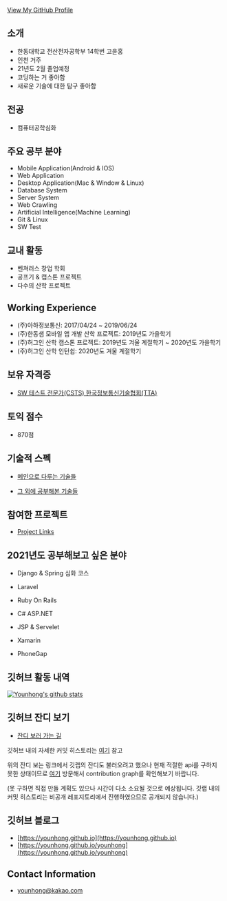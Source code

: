 <!--
**Younhong/Younhong** is a ✨ _special_ ✨ repository because its `README.md` (this file) appears on your GitHub profile.
-->

[View My GitHub Profile](https://github.com/Younhong)

## 소개
* 한동대학교 전산전자공학부 14학번 고윤홍
* 인천 거주
* 21년도 2월 졸업예정
* 코딩하는 거 좋아함
* 새로운 기술에 대한 탐구 좋아함

## 전공
* 컴퓨터공학심화

## 주요 공부 분야
* Mobile Application(Android & IOS)
* Web Application
* Desktop Application(Mac & Window & Linux) 
* Database System
* Server System
* Web Crawling
* Artificial Intelligence(Machine Learning)
* Git & Linux
* SW Test

## 교내 활동
* 벤쳐러스 창업 학회
* 공프기 & 캡스톤 프로젝트
* 다수의 산학 프로젝트

## Working Experience
* (주)아하정보통신: 2017/04/24 ~ 2019/06/24
* (주)한동샘 모바일 앱 개발 산학 프로젝트: 2019년도 가을학기
* (주)허그인 산학 캡스톤 프로젝트: 2019년도 겨울 계절학기 ~ 2020년도 가을학기
* (주)허그인 산학 인턴쉽: 2020년도 겨울 계절학기

## 보유 자격증
* [SW 테스트 전문가(CSTS) 한국정보통신기술협회(TTA)](https://github.com/Younhong/younhong/blob/master/TTA%E1%84%8B%E1%85%A1%E1%84%8F%E1%85%A1%E1%84%83%E1%85%A6%E1%84%86%E1%85%B5%20%E1%84%8C%E1%85%A1%E1%84%80%E1%85%A7%E1%86%A8%E1%84%8E%E1%85%B1%E1%84%83%E1%85%B3%E1%86%A8%E1%84%92%E1%85%AA%E1%86%A8%E1%84%8B%E1%85%B5%E1%86%AB%E1%84%89%E1%85%A5.pdf)

## 토익 점수
* 870점

## 기술적 스펙
* [메인으로 다루는 기술들](https://younhong.github.io/younhong/tech-spec.html)

* [그 외에 공부해본 기술들](https://younhong.github.io/younhong/tech-spec2.html)

## 참여한 프로젝트
* [Project Links](https://younhong.github.io/younhong/projects)

## 2021년도 공부해보고 싶은 분야
* Django & Spring 심화 코스
* Laravel
* Ruby On Rails
* C# ASP.NET
* JSP & Servelet

* Xamarin
* PhoneGap

## 깃허브 활동 내역
[![Younhong's github stats](https://github-readme-stats.vercel.app/api?username=younhong&show_icons=true&theme=tokyonight)](https://github.com/anuraghazra/github-readme-stats)

## 깃허브 잔디 보기
* [잔디 보러 가는 길](https://younhong.github.io/younhong/contribution.html)

깃허브 내의 자세한 커밋 히스토리는 [여기](https://github.com/younhong) 참고

위의 잔디 보는 링크에서 깃랩의 잔디도 불러오려고 했으나 현재 적절한 api를 구하지 못한 상태이므로 [여기](https://gitlab.com/younhong) 방문해서 contribution graph를 확인해보기 바랍니다.

(못 구하면 직접 만들 계획도 있으나 시간이 다소 소요될 것으로 예상됩니다. 깃랩 내의 커밋 히스토리는 비공개 레포지토리에서 진행하였으므로 공개되지 않습니다.)

## 깃허브 블로그
* [https://younhong.github.io](https://younhong.github.io)
* [https://younhong.github.io/younhong](https://younhong.github.io/younhong)

## Contact Information
* <a href="mailto: younhong@kakao.com">younhong@kakao.com</a>
